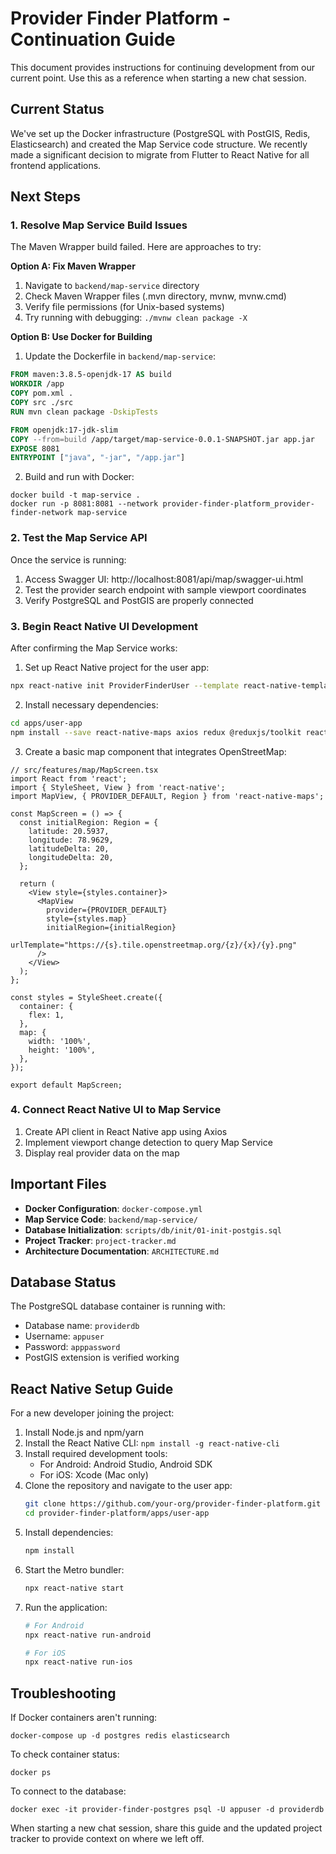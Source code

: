 # Provider Finder Platform - Continuation Guide

This document provides instructions for continuing development from our current point. Use this as a reference when starting a new chat session.

## Current Status

We've set up the Docker infrastructure (PostgreSQL with PostGIS, Redis, Elasticsearch) and created the Map Service code structure. We recently made a significant decision to migrate from Flutter to React Native for all frontend applications.

## Next Steps

### 1. Resolve Map Service Build Issues

The Maven Wrapper build failed. Here are approaches to try:

**Option A: Fix Maven Wrapper**
1. Navigate to `backend/map-service` directory
2. Check Maven Wrapper files (.mvn directory, mvnw, mvnw.cmd)
3. Verify file permissions (for Unix-based systems)
4. Try running with debugging: `./mvnw clean package -X`

**Option B: Use Docker for Building**
1. Update the Dockerfile in `backend/map-service`:
```dockerfile
FROM maven:3.8.5-openjdk-17 AS build
WORKDIR /app
COPY pom.xml .
COPY src ./src
RUN mvn clean package -DskipTests

FROM openjdk:17-jdk-slim
COPY --from=build /app/target/map-service-0.0.1-SNAPSHOT.jar app.jar
EXPOSE 8081
ENTRYPOINT ["java", "-jar", "/app.jar"]
```

2. Build and run with Docker:
```
docker build -t map-service .
docker run -p 8081:8081 --network provider-finder-platform_provider-finder-network map-service
```

### 2. Test the Map Service API

Once the service is running:
1. Access Swagger UI: http://localhost:8081/api/map/swagger-ui.html
2. Test the provider search endpoint with sample viewport coordinates
3. Verify PostgreSQL and PostGIS are properly connected

### 3. Begin React Native UI Development

After confirming the Map Service works:
1. Set up React Native project for the user app:
```bash
npx react-native init ProviderFinderUser --template react-native-template-typescript
```

2. Install necessary dependencies:
```bash
cd apps/user-app
npm install --save react-native-maps axios redux @reduxjs/toolkit react-redux react-navigation
```

3. Create a basic map component that integrates OpenStreetMap:
```tsx
// src/features/map/MapScreen.tsx
import React from 'react';
import { StyleSheet, View } from 'react-native';
import MapView, { PROVIDER_DEFAULT, Region } from 'react-native-maps';

const MapScreen = () => {
  const initialRegion: Region = {
    latitude: 20.5937,
    longitude: 78.9629,
    latitudeDelta: 20,
    longitudeDelta: 20,
  };

  return (
    <View style={styles.container}>
      <MapView
        provider={PROVIDER_DEFAULT}
        style={styles.map}
        initialRegion={initialRegion}
        urlTemplate="https://{s}.tile.openstreetmap.org/{z}/{x}/{y}.png"
      />
    </View>
  );
};

const styles = StyleSheet.create({
  container: {
    flex: 1,
  },
  map: {
    width: '100%',
    height: '100%',
  },
});

export default MapScreen;
```

### 4. Connect React Native UI to Map Service

1. Create API client in React Native app using Axios
2. Implement viewport change detection to query Map Service
3. Display real provider data on the map

## Important Files

- **Docker Configuration**: `docker-compose.yml`
- **Map Service Code**: `backend/map-service/`
- **Database Initialization**: `scripts/db/init/01-init-postgis.sql`
- **Project Tracker**: `project-tracker.md`
- **Architecture Documentation**: `ARCHITECTURE.md`

## Database Status

The PostgreSQL database container is running with:
- Database name: `providerdb`
- Username: `appuser`
- Password: `apppassword`
- PostGIS extension is verified working

## React Native Setup Guide

For a new developer joining the project:

1. Install Node.js and npm/yarn
2. Install the React Native CLI: `npm install -g react-native-cli`
3. Install required development tools:
   - For Android: Android Studio, Android SDK
   - For iOS: Xcode (Mac only)
4. Clone the repository and navigate to the user app:
   ```bash
   git clone https://github.com/your-org/provider-finder-platform.git
   cd provider-finder-platform/apps/user-app
   ```
5. Install dependencies:
   ```bash
   npm install
   ```
6. Start the Metro bundler:
   ```bash
   npx react-native start
   ```
7. Run the application:
   ```bash
   # For Android
   npx react-native run-android
   
   # For iOS
   npx react-native run-ios
   ```

## Troubleshooting

If Docker containers aren't running:
```
docker-compose up -d postgres redis elasticsearch
```

To check container status:
```
docker ps
```

To connect to the database:
```
docker exec -it provider-finder-postgres psql -U appuser -d providerdb
```

When starting a new chat session, share this guide and the updated project tracker to provide context on where we left off.